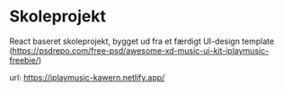 # Skoleprojekt
React baseret skoleprojekt, bygget ud fra et færdigt UI-design template (https://psdrepo.com/free-psd/awesome-xd-music-ui-kit-iplaymusic-freebie/)

url: https://iplaymusic-kawern.netlify.app/
